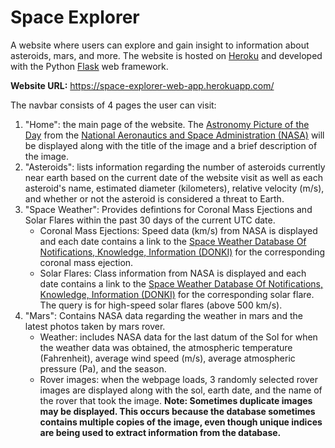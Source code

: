 # Space Explorer
A website where users can explore and gain insight to information about asteroids, mars, and more. The website is hosted on [Heroku](https://www.heroku.com/) and developed with the Python [Flask](https://flask.palletsprojects.com/en/2.0.x/) web framework.

**Website URL:** https://space-explorer-web-app.herokuapp.com/

The navbar consists of 4 pages the user can visit:
1. "Home": the main page of the website. The [Astronomy Picture of the Day](https://apod.nasa.gov/apod/astropix.html) from the [National Aeronautics and Space Administration (NASA)](https://www.nasa.gov/) will be displayed along with the title of the image and a brief description of the image.
2. "Asteroids": lists information regarding the number of asteroids currently near earth based on the current date of the website visit as well as each asteroid's name, estimated diameter (kilometers), relative velocity (m/s), and whether or not the asteroid is considered a threat to Earth.
3. "Space Weather": Provides defintions for Coronal Mass Ejections and Solar Flares within the past 30 days of the current UTC date.
    - Coronal Mass Ejections: Speed data (km/s) from NASA is displayed and each date contains a link to the [Space Weather Database Of Notifications, Knowledge, Information (DONKI)](https://kauai.ccmc.gsfc.nasa.gov/DONKI/) for the corresponding coronal mass ejection.
    - Solar Flares: Class information from NASA is displayed and each date contains a link to the [Space Weather Database Of Notifications, Knowledge, Information (DONKI)](https://kauai.ccmc.gsfc.nasa.gov/DONKI/) for the corresponding solar flare. The query is for high-speed solar flares (above 500 km/s).
4. "Mars": Contains NASA data regarding the weather in mars and the latest photos taken by mars rover.
    - Weather: includes NASA data for the last datum of the Sol for when the weather data was obtained, the atmospheric temperature (Fahrenheit), average wind speed (m/s), average atmospheric pressure (Pa), and the season.
    - Rover images: when the webpage loads, 3 randomly selected rover images are displayed along with the sol, earth date, and the name of the rover that took the image. **Note: Sometimes duplicate images may be displayed. This occurs because the database sometimes contains multiple copies of the image, even though unique indices are being used to extract information from the database.**
